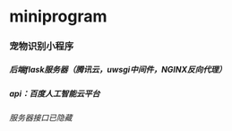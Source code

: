 # miniprogram
### 宠物识别小程序
##### 后端flask服务器（腾讯云，uwsgi中间件，NGINX反向代理）
##### api：百度人工智能云平台
###### 服务器接口已隐藏
